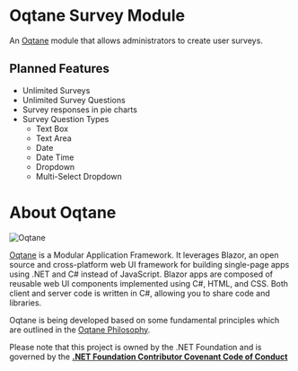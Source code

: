 # Oqtane Survey Module
An [Oqtane](https://github.com/oqtane/oqtane.framework) module that allows administrators to create user surveys.

## Planned Features

* Unlimited Surveys
* Unlimited Survey Questions
* Survey responses in pie charts 
* Survey Question Types
  * Text Box
  * Text Area
  * Date
  * Date Time
  * Dropdown
  * Multi-Select Dropdown

# About Oqtane
![Oqtane](https://github.com/oqtane/framework/blob/master/oqtane.png?raw=true "Oqtane")

[Oqtane](https://github.com/oqtane/oqtane.framework) is a Modular Application Framework. It leverages Blazor, an open source and cross-platform web UI framework for building single-page apps using .NET and C# instead of JavaScript. Blazor apps are composed of reusable web UI components implemented using C#, HTML, and CSS. Both client and server code is written in C#, allowing you to share code and libraries.

Oqtane is being developed based on some fundamental principles which are outlined in the [Oqtane Philosophy](https://www.oqtane.org/Resources/Blog/PostId/538/oqtane-philosophy).

Please note that this project is owned by the .NET Foundation and is governed by the **[.NET Foundation Contributor Covenant Code of Conduct](https://dotnetfoundation.org/code-of-conduct)**
